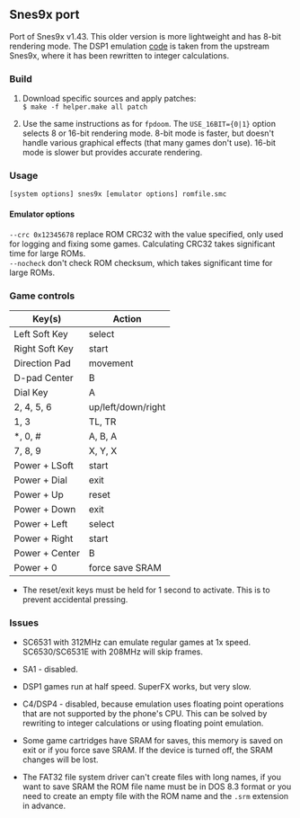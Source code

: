 ## Snes9x port

Port of Snes9x v1.43. This older version is more lightweight and has 8-bit rendering mode. The DSP1 emulation [code](https://github.com/snes9xgit/snes9x/blob/96059dd45aed03859bff5a3e30f1d1b13136a8f9/dsp1.cpp) is taken from the upstream Snes9x, where it has been rewritten to integer calculations.

### Build

1. Download specific sources and apply patches:  
`$ make -f helper.make all patch`

2. Use the same instructions as for `fpdoom`. The `USE_16BIT={0|1}` option selects 8 or 16-bit rendering mode. 8-bit mode is faster, but doesn't handle various graphical effects (that many games don't use). 16-bit mode is slower but provides accurate rendering.

### Usage

`[system options] snes9x [emulator options] romfile.smc`

#### Emulator options

`--crc 0x12345678` replace ROM CRC32 with the value specified, only used for logging and fixing some games. Calculating CRC32 takes significant time for large ROMs.  
`--nocheck` don't check ROM checksum, which takes significant time for large ROMs.  

### Game controls

| Key(s)         | Action             |
|----------------|--------------------|
| Left Soft Key  | select             |
| Right Soft Key | start              |
| Direction Pad  | movement           |
| D-pad Center   | B                  |
| Dial Key       | A                  |
| 2, 4, 5, 6     | up/left/down/right |
| 1, 3           | TL, TR             |
| *, 0, #        | A, B, A            |
| 7, 8, 9        | X, Y, X            |
| Power + LSoft  | start              |
| Power + Dial   | exit               |
| Power + Up     | reset              |
| Power + Down   | exit               |
| Power + Left   | select             |
| Power + Right  | start              |
| Power + Center | B                  |
| Power + 0      | force save SRAM    |

* The reset/exit keys must be held for 1 second to activate. This is to prevent accidental pressing.

### Issues

* SC6531 with 312MHz can emulate regular games at 1x speed. SC6530/SC6531E with 208MHz will skip frames.

* SA1 - disabled.

* DSP1 games run at half speed. SuperFX works, but very slow.

* C4/DSP4 - disabled, because emulation uses floating point operations that are not supported by the phone's CPU. This can be solved by rewriting to integer calculations or using floating point emulation.

* Some game cartridges have SRAM for saves, this memory is saved on exit or if you force save SRAM. If the device is turned off, the SRAM changes will be lost.

* The FAT32 file system driver can't create files with long names, if you want to save SRAM the ROM file name must be in DOS 8.3 format or you need to create an empty file with the ROM name and the `.srm` extension in advance.

